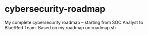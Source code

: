 # cybersecurity-roadmap
My complete cybersecurity roadmap – starting from SOC Analyst to Blue/Red Team. Based on my roadmap on roadmap.sh
